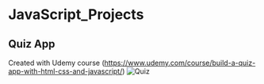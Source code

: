 # JavaScript_Projects
 
## Quiz App
Created with Udemy course (https://www.udemy.com/course/build-a-quiz-app-with-html-css-and-javascript/)
![Quiz](https://user-images.githubusercontent.com/47123640/133663814-dba96823-be9b-427c-b993-7f43df0bb938.png)
